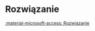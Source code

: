 # Rozwiązanie

[:material-microsoft-access: Rozwiązanie](../../../../assets/vampires/wampiry.accdb)
